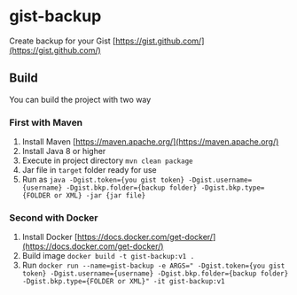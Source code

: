 # gist-backup

Create backup for your Gist [https://gist.github.com/](https://gist.github.com/)

## Build

You can build the project with two way

### First with Maven

1. Install Maven [https://maven.apache.org/](https://maven.apache.org/)
1. Install Java 8 or higher
1. Execute in project directory ```mvn clean package```
1. Jar file in ```target``` folder ready for use
1. Run as ```java -Dgist.token={you gist token} -Dgist.username={username} -Dgist.bkp.folder={backup folder} -Dgist.bkp.type={FOLDER or XML} -jar {jar file}```


### Second with Docker

1. Install Docker [https://docs.docker.com/get-docker/](https://docs.docker.com/get-docker/)
1. Build image ```docker build -t gist-backup:v1 .```
1. Run ```docker run --name=gist-backup -e ARGS=" -Dgist.token={you gist token} -Dgist.username={username} -Dgist.bkp.folder={backup folder} -Dgist.bkp.type={FOLDER or XML}" -it gist-backup:v1```